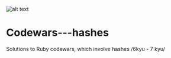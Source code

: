 ![alt text](https://www.codewars.com/users/Kotauror/badges/large)
# Codewars---hashes  
Solutions to Ruby codewars, which involve hashes /6kyu - 7 kyu/
